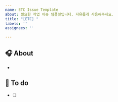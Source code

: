 ```yaml
---
name: ETC Issue Template
about: 필요한 작업 이슈 템플릿입니다. 자유롭게 사용해주세요.
title: "[ETC] "
labels: ''
assignees: ''

---
```


## 🎧 About
* 

## 🎹 To do
- [ ]

